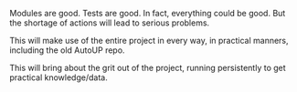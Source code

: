 Modules are good. Tests are good. In fact, everything could be good. But the shortage of actions will lead to serious problems.

This will make use of the entire project in every way, in practical manners, including the old AutoUP repo.

This will bring about the grit out of the project, running persistently to get practical knowledge/data.